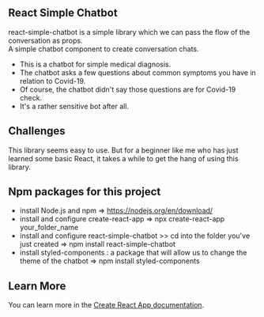 ## React Simple Chatbot

react-simple-chatbot is a simple library which we can pass the flow of the conversation as props.\
A simple chatbot component to create conversation chats.

- This is a chatbot for simple medical diagnosis.
- The chatbot asks a few questions about common symptoms you have in relation to Covid-19.
- Of course, the chatbot didn't say those questions are for Covid-19 check.
- It's a rather sensitive bot after all.

## Challenges

This library seems easy to use. But for a beginner like me who has just learned some basic React, it takes a while to get the hang of using this library.

## Npm packages for this project

- install Node.js and npm => https://nodejs.org/en/download/ 
- install and configure create-react-app => npx create-react-app your_folder_name 
- install and configure react-simple-chatbot >> cd into the folder you've just created => npm install react-simple-chatbot 
- install styled-components : a package that will allow us to change the theme of the chatbot => npm install styled-components 

## Learn More

You can learn more in the [Create React App documentation](https://facebook.github.io/create-react-app/docs/getting-started).
